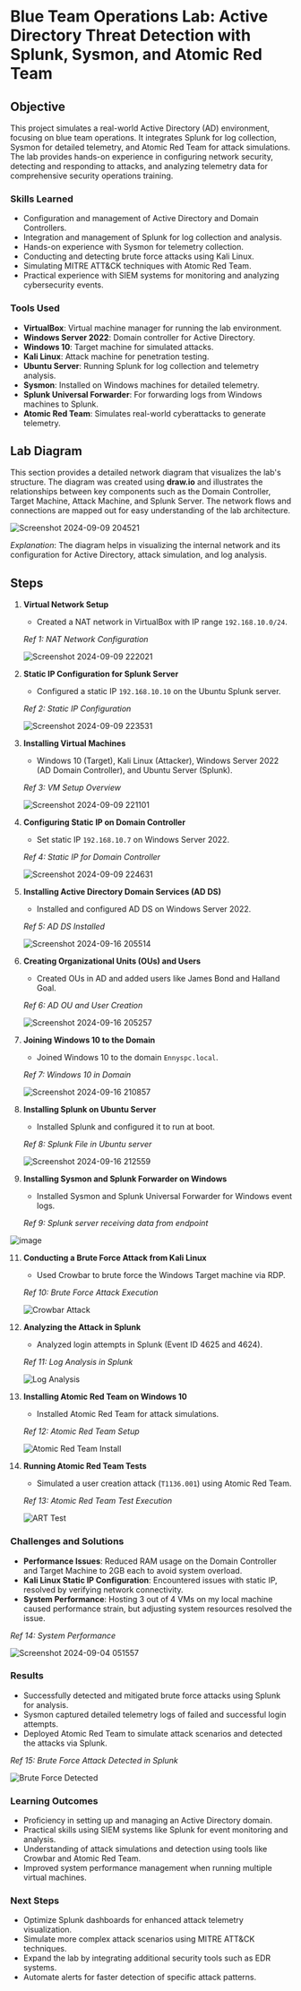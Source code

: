 # Blue Team Operations Lab: Active Directory Threat Detection with Splunk, Sysmon, and Atomic Red Team

## Objective
This project simulates a real-world Active Directory (AD) environment, focusing on blue team operations. It integrates Splunk for log collection, Sysmon for detailed telemetry, and Atomic Red Team for attack simulations. The lab provides hands-on experience in configuring network security, detecting and responding to attacks, and analyzing telemetry data for comprehensive security operations training.

### Skills Learned
- Configuration and management of Active Directory and Domain Controllers.
- Integration and management of Splunk for log collection and analysis.
- Hands-on experience with Sysmon for telemetry collection.
- Conducting and detecting brute force attacks using Kali Linux.
- Simulating MITRE ATT&CK techniques with Atomic Red Team.
- Practical experience with SIEM systems for monitoring and analyzing cybersecurity events.

### Tools Used
- **VirtualBox**: Virtual machine manager for running the lab environment.
- **Windows Server 2022**: Domain controller for Active Directory.
- **Windows 10**: Target machine for simulated attacks.
- **Kali Linux**: Attack machine for penetration testing.
- **Ubuntu Server**: Running Splunk for log collection and telemetry analysis.
- **Sysmon**: Installed on Windows machines for detailed telemetry.
- **Splunk Universal Forwarder**: For forwarding logs from Windows machines to Splunk.
- **Atomic Red Team**: Simulates real-world cyberattacks to generate telemetry.

## Lab Diagram

This section provides a detailed network diagram that visualizes the lab's structure. The diagram was created using **draw.io** and illustrates the relationships between key components such as the Domain Controller, Target Machine, Attack Machine, and Splunk Server. The network flows and connections are mapped out for easy understanding of the lab architecture.

   ![Screenshot 2024-09-09 204521](https://github.com/user-attachments/assets/c69e0f48-d9e9-4e39-91cd-a5984441850a)

*Explanation*: The diagram helps in visualizing the internal network and its configuration for Active Directory, attack simulation, and log analysis.


## Steps

1. **Virtual Network Setup**  
    - Created a NAT network in VirtualBox with IP range `192.168.10.0/24`.

    *Ref 1: NAT Network Configuration*

    ![Screenshot 2024-09-09 222021](https://github.com/user-attachments/assets/fd86a27e-48c0-406d-968d-91e711b6de5f)

2. **Static IP Configuration for Splunk Server**  
    - Configured a static IP `192.168.10.10` on the Ubuntu Splunk server.

    *Ref 2: Static IP Configuration*

    ![Screenshot 2024-09-09 223531](https://github.com/user-attachments/assets/c14b3fd3-78e2-42cf-a6d6-c2e711b02ec7)

3. **Installing Virtual Machines**  
    - Windows 10 (Target), Kali Linux (Attacker), Windows Server 2022 (AD Domain Controller), and Ubuntu Server (Splunk).

    *Ref 3: VM Setup Overview*

    ![Screenshot 2024-09-09 221101](https://github.com/user-attachments/assets/128c1420-c32f-4462-a668-570b7e71c2e1)

4. **Configuring Static IP on Domain Controller**  
    - Set static IP `192.168.10.7` on Windows Server 2022.

    *Ref 4: Static IP for Domain Controller*

    ![Screenshot 2024-09-09 224631](https://github.com/user-attachments/assets/df20e0e9-1aef-4447-bb41-b22af9d00254)

5. **Installing Active Directory Domain Services (AD DS)**  
    - Installed and configured AD DS on Windows Server 2022.

    *Ref 5: AD DS Installed*

    ![Screenshot 2024-09-16 205514](https://github.com/user-attachments/assets/a30ca733-5a0a-4a7c-8f46-ad5bf3456cee)

6. **Creating Organizational Units (OUs) and Users**  
    - Created OUs in AD and added users like James Bond and Halland Goal.

    *Ref 6: AD OU and User Creation*

    ![Screenshot 2024-09-16 205257](https://github.com/user-attachments/assets/fb235843-fa3d-4496-b395-63e7297c46f7)
   
8. **Joining Windows 10 to the Domain**  
    - Joined Windows 10 to the domain `Ennyspc.local`.

    *Ref 7: Windows 10 in Domain*

    ![Screenshot 2024-09-16 210857](https://github.com/user-attachments/assets/cf49b6d4-dc60-427f-a880-59531494ff6b)

9. **Installing Splunk on Ubuntu Server**  
    - Installed Splunk and configured it to run at boot.

    *Ref 8: Splunk File in Ubuntu server*

    ![Screenshot 2024-09-16 212559](https://github.com/user-attachments/assets/ed1f63ad-dea6-4d9d-a52f-5acf2a786090)

10. **Installing Sysmon and Splunk Forwarder on Windows**  
    - Installed Sysmon and Splunk Universal Forwarder for Windows event logs.

    *Ref 9: Splunk server receiving data from endpoint*

 ![image](https://github.com/user-attachments/assets/0e6099f7-84d1-4920-a939-3007d3ef07d4)

11. **Conducting a Brute Force Attack from Kali Linux**  
    - Used Crowbar to brute force the Windows Target machine via RDP.

    *Ref 10: Brute Force Attack Execution*

    ![Crowbar Attack](imgsrc)

12. **Analyzing the Attack in Splunk**  
    - Analyzed login attempts in Splunk (Event ID 4625 and 4624).

    *Ref 11: Log Analysis in Splunk*

    ![Log Analysis](imgsrc)

13. **Installing Atomic Red Team on Windows 10**  
    - Installed Atomic Red Team for attack simulations.

    *Ref 12: Atomic Red Team Setup*

    ![Atomic Red Team Install](imgsrc)

14. **Running Atomic Red Team Tests**  
    - Simulated a user creation attack (`T1136.001`) using Atomic Red Team.

    *Ref 13: Atomic Red Team Test Execution*

    ![ART Test](imgsrc)

### Challenges and Solutions
- **Performance Issues**: Reduced RAM usage on the Domain Controller and Target Machine to 2GB each to avoid system overload.
- **Kali Linux Static IP Configuration**: Encountered issues with static IP, resolved by verifying network connectivity.
- **System Performance**: Hosting 3 out of 4 VMs on my local machine caused performance strain, but adjusting system resources resolved the issue.

*Ref 14: System Performance*

![Screenshot 2024-09-04 051557](https://github.com/user-attachments/assets/11ee63dc-66ee-4aea-a22f-f71c17433890)

### Results
- Successfully detected and mitigated brute force attacks using Splunk for analysis.
- Sysmon captured detailed telemetry logs of failed and successful login attempts.
- Deployed Atomic Red Team to simulate attack scenarios and detected the attacks via Splunk.

*Ref 15: Brute Force Attack Detected in Splunk*

![Brute Force Detected](imgsrc)

### Learning Outcomes
- Proficiency in setting up and managing an Active Directory domain.
- Practical skills using SIEM systems like Splunk for event monitoring and analysis.
- Understanding of attack simulations and detection using tools like Crowbar and Atomic Red Team.
- Improved system performance management when running multiple virtual machines.

### Next Steps
- Optimize Splunk dashboards for enhanced attack telemetry visualization.
- Simulate more complex attack scenarios using MITRE ATT&CK techniques.
- Expand the lab by integrating additional security tools such as EDR systems.
- Automate alerts for faster detection of specific attack patterns.
